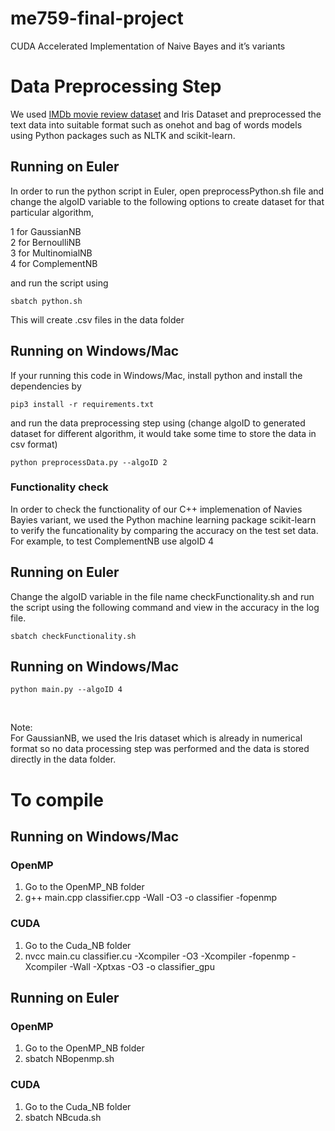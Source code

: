 # me759-final-project
CUDA Accelerated Implementation of Naive Bayes and it’s variants

# Data Preprocessing Step 
We used [IMDb movie review dataset](https://www.kaggle.com/lakshmi25npathi/imdb-dataset-of-50k-movie-reviews) and Iris Dataset and preprocessed the text data into suitable format such as onehot and bag of words models using Python packages such as NLTK and scikit-learn. 

## Running on Euler 
In order to run the python script in Euler, open preprocessPython.sh file and change the algoID variable to the following options to create dataset for that particular algorithm, 

1 for GaussianNB <br>
2 for  BernoulliNB <br> 
3 for MultinomialNB <br>
4 for ComplementNB <br>

and run the script using <br> 
```
sbatch python.sh 
```
This will create .csv files in the data folder 
## Running on Windows/Mac
If your running this code in Windows/Mac, install python and install the dependencies by 
<br>
```
pip3 install -r requirements.txt
```
and run the data preprocessing step using (change algoID to generated dataset for different algorithm, it would take some time to store the data in csv format) <br> 
```
python preprocessData.py --algoID 2 
```
### Functionality check 
In order to check the functionality of our C++ implemenation of Navies Bayies variant, we used the Python machine learning package scikit-learn to verify the funcationality by comparing the accuracy on the test set data. For example, to test ComplementNB use algoID 4 <br>
## Running on Euler 
Change the algoID variable in the file name checkFunctionality.sh and run the script using the following command and view in the accuracy in the log file. 

```
sbatch checkFunctionality.sh 
```
## Running on Windows/Mac
```
python main.py --algoID 4 
```

<br>

Note: <br> 
For GaussianNB, we used the Iris dataset which is already in numerical format so no data processing step was performed and the data is stored directly in the data folder. 

# To compile

## Running on Windows/Mac 
### OpenMP
1. Go to the OpenMP\_NB folder <br>
2. g++ main.cpp classifier.cpp -Wall -O3 -o classifier -fopenmp 

### CUDA
1. Go to the Cuda\_NB folder <br>
2. nvcc main.cu classifier.cu -Xcompiler -O3 -Xcompiler -fopenmp -Xcompiler -Wall -Xptxas -O3 -o classifier\_gpu <br>

## Running on Euler 
### OpenMP
1. Go to the OpenMP\_NB folder <br>
2. sbatch NBopenmp.sh 

### CUDA
1. Go to the Cuda\_NB folder <br>
2. sbatch NBcuda.sh 
